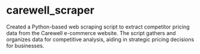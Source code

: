 # carewell_scraper
Created a Python-based web scraping script to extract competitor pricing data from the Carewell e-commerce website. The script gathers and organizes data for competitive analysis, aiding in strategic pricing decisions for businesses.
